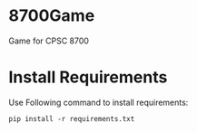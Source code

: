 # 8700Game

Game for CPSC 8700

# Install Requirements

Use Following command to install requirements:

```
pip install -r requirements.txt
```
